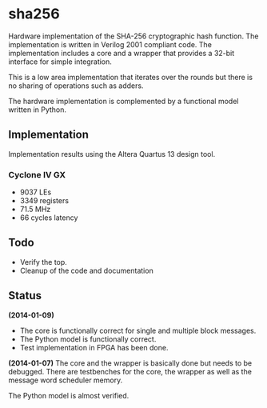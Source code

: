 # sha256 #
Hardware implementation of the SHA-256 cryptographic hash function. The
implementation is written in Verilog 2001 compliant code. The
implementation includes a core and a wrapper that provides a 32-bit
interface for simple integration.

This is a low area implementation that iterates over the rounds but
there is no sharing of operations such as adders.

The hardware implementation is complemented by a functional model
written in Python.


## Implementation ##
Implementation results using the Altera Quartus 13 design tool.

### Cyclone IV GX ###
- 9037 LEs
- 3349 registers
- 71.5 MHz
- 66 cycles latency


## Todo ##
 - Verify the top.
 - Cleanup of the code and documentation


## Status ##
**(2014-01-09)**
- The core is functionally correct for single and multiple block messages.
- The Python model is functionally correct.
- Test implementation in FPGA has been done.


**(2014-01-07)**
The core and the wrapper is basically done but needs to be
debugged. There are testbenches for the core, the wrapper as well as the
message word scheduler memory.

The Python model is almost verified.



